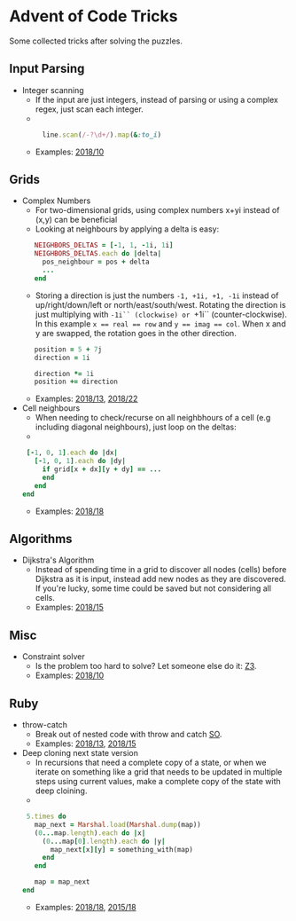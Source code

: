 # Advent of Code Tricks
Some collected tricks after solving the puzzles.

## Input Parsing
* Integer scanning
  * If the input are just integers, instead of parsing or using a complex regex, just scan each integer.
  *
   ```ruby
		line.scan(/-?\d+/).map(&:to_i)
   ``` 
  * Examples: [2018/10](2018/10/part1.rb)


## Grids
* Complex Numbers
  * For two-dimensional grids, using complex numbers x+yi instead of (x,y) can be beneficial
  * Looking at neighbours by applying a delta is easy:
   ```ruby
      NEIGHBORS_DELTAS = [-1, 1, -1i, 1i]
      NEIGHBORS_DELTAS.each do |delta|
        pos_neighbour = pos + delta
        ...
      end
   ``` 
  * Storing a direction is just the numbers `-1, +1i, +1, -1i` instead of up/right/down/left or north/east/south/west. Rotating the direction is just multiplying with `-1i`` (clockwise) or `+1i`` (counter-clockwise). In this example `x == real == row` and `y == imag == col`. When x and y are swapped, the rotation goes in the other direction.
   ```ruby
      position = 5 + 7j
      direction = 1i

      direction *= 1i
      position += direction
   ``` 
  * Examples: [2018/13](2018/13/part1_complex.rb), [2018/22](2018/22/)
* Cell neighbours
  * When needing to check/recurse on all neighbhours of a cell (e.g including diagonal neighbours), just loop on the deltas:
  *
   ```ruby
    [-1, 0, 1].each do |dx|
      [-1, 0, 1].each do |dy|
        if grid[x + dx][y + dy] == ...
        end
      end
   end
   ``` 
  * Examples: [2018/18](2018/18/lib.rb)



## Algorithms
* Dijkstra's Algorithm
  * Instead of spending time in a grid to discover all nodes (cells) before Dijkstra as it is input, instead add new nodes as they are discovered. If you're lucky, some time could be saved but not considering all cells.
  * Examples: [2018/15](2018/15/game.rb)


## Misc
* Constraint solver
  * Is the problem too hard to solve? Let someone else do it: [Z3](https://github.com/Z3Prover/Z3).
  * Examples: [2018/10](2018/23/part2.rb)

## Ruby
* throw-catch
  * Break out of nested code with throw and catch [SO](https://stackoverflow.com/a/3716921/265508).
  * Examples: [2018/13](2018/13/part1.rb), [2018/15](2018/15/game.rb)
* Deep cloning next state version 
  * In recursions that need a complete copy of a state, or when we iterate on something like a grid that needs to be updated in multiple steps using current values, make a complete copy of the state with deep cloining.
  *
   ```ruby
    5.times do
      map_next = Marshal.load(Marshal.dump(map))
      (0...map.length).each do |x|
        (0...map[0].length).each do |y|
          map_next[x][y] = something_with(map)
        end
      end

      map = map_next
  end
   ``` 
  * Examples: [2018/18](2018/18), [2015/18](2015/18/part1.rb)
